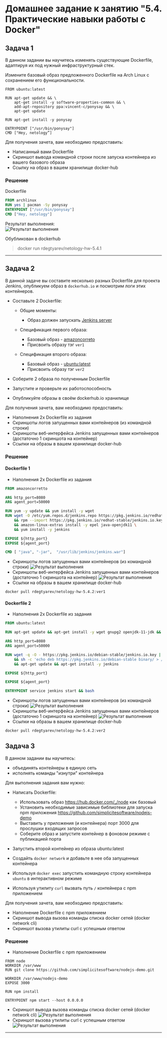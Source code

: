 # Домашнее задание к занятию "5.4. Практические навыки работы с Docker"

## Задача 1 

В данном задании вы научитесь изменять существующие Dockerfile, адаптируя их под нужный инфраструктурный стек.

Измените базовый образ предложенного Dockerfile на Arch Linux c сохранением его функциональности.

```text
FROM ubuntu:latest

RUN apt-get update && \
    apt-get install -y software-properties-common && \
    add-apt-repository ppa:vincent-c/ponysay && \
    apt-get update
 
RUN apt-get install -y ponysay

ENTRYPOINT ["/usr/bin/ponysay"]
CMD ["Hey, netology”]
```

Для получения зачета, вам необходимо предоставить:
- Написанный вами Dockerfile
- Скриншот вывода командной строки после запуска контейнера из вашего базового образа
- Ссылку на образ в вашем хранилище docker-hub  

### Решение  
Dockerfile
```dockerfile
FROM archlinux
RUN yes | pacman -Sy ponysay
ENTRYPOINT ["/usr/bin/ponysay"]
CMD ["Hey, netology"]
```  
Результат выполнения:  
![Результат выполнения](https://github.com/rdegtyarev/virt-homeworks/blob/master/05-virt-04-docker-practical-skills/task-1/ponysay.png)

Обубликован в dockerhub

>docker run rdegtyarev/netology-hw-5.4.1

---

## Задача 2 

В данной задаче вы составите несколько разных Dockerfile для проекта Jenkins, опубликуем образ в `dockerhub.io` и посмотрим логи этих контейнеров.

- Составьте 2 Dockerfile:

    - Общие моменты:
        - Образ должен запускать [Jenkins server](https://www.jenkins.io/download/)
        
    - Спецификация первого образа:
        - Базовый образ - [amazoncorreto](https://hub.docker.com/_/amazoncorretto)
        - Присвоить образу тэг `ver1` 
    
    - Спецификация второго образа:
        - Базовый образ - [ubuntu:latest](https://hub.docker.com/_/ubuntu)
        - Присвоить образу тэг `ver2` 

- Соберите 2 образа по полученным Dockerfile
- Запустите и проверьте их работоспособность
- Опубликуйте образы в своём dockerhub.io хранилище

Для получения зачета, вам необходимо предоставить:
- Наполнения 2х Dockerfile из задания
- Скриншоты логов запущенных вами контейнеров (из командной строки)
- Скриншоты веб-интерфейса Jenkins запущенных вами контейнеров (достаточно 1 скриншота на контейнер)
- Ссылки на образы в вашем хранилище docker-hub

### Решение  

#### Dockerfile 1
- Наполнения 2х Dockerfile из задания  

```dockerfile
FROM amazoncorretto

ARG http_port=8080
ARG agent_port=50000

RUN yum -y update && yum install -y wget
RUN wget -O /etc/yum.repos.d/jenkins.repo https://pkg.jenkins.io/redhat-stable/jenkins.repo \
    && rpm --import https://pkg.jenkins.io/redhat-stable/jenkins.io.key \
    && amazon-linux-extras install -y epel java-openjdk11 \
    && yum install -y jenkins

EXPOSE ${http_port}
EXPOSE ${agent_port}

CMD [ "java", "-jar",  "/usr/lib/jenkins/jenkins.war"]
```
- Скриншоты логов запущенных вами контейнеров (из командной строки)
![Результат выполнения](https://github.com/rdegtyarev/virt-homeworks/blob/master/05-virt-04-docker-practical-skills/task-2/docker1/logs.png)
- Скриншоты веб-интерфейса Jenkins запущенных вами контейнеров (достаточно 1 скриншота на контейнер)
![Результат выполнения](https://github.com/rdegtyarev/virt-homeworks/blob/master/05-virt-04-docker-practical-skills/task-2/docker1/web.png)
- Ссылки на образы в вашем хранилище docker-hub 
```bash 
docker pull rdegtyarev/netology-hw-5.4.2:ver1
```

#### Dockerfile 2
- Наполнения 2х Dockerfile из задания  

```dockerfile
FROM ubuntu:latest

RUN apt-get update && apt-get install -y wget gnupg2 openjdk-11-jdk && rm -rf /var/lib/apt/lists/*

ARG http_port=8080
ARG agent_port=50000

RUN wget -q -O - https://pkg.jenkins.io/debian-stable/jenkins.io.key | apt-key add - \
    && sh -c 'echo deb https://pkg.jenkins.io/debian-stable binary/ > /etc/apt/sources.list.d/jenkins.list' \
    && apt-get update && apt-get install -y jenkins

EXPOSE ${http_port}

EXPOSE ${agent_port}

ENTRYPOINT service jenkins start && bash
```
- Скриншоты логов запущенных вами контейнеров (из командной строки)
![Результат выполнения](https://github.com/rdegtyarev/virt-homeworks/blob/master/05-virt-04-docker-practical-skills/task-2/docker2/logs.png)
- Скриншоты веб-интерфейса Jenkins запущенных вами контейнеров (достаточно 1 скриншота на контейнер)
![Результат выполнения](https://github.com/rdegtyarev/virt-homeworks/blob/master/05-virt-04-docker-practical-skills/task-2/docker2/web.png)
- Ссылки на образы в вашем хранилище docker-hub 
```bash 
docker pull rdegtyarev/netology-hw-5.4.2:ver2
```

## Задача 3 

В данном задании вы научитесь:
- объединять контейнеры в единую сеть
- исполнять команды "изнутри" контейнера

Для выполнения задания вам нужно:
- Написать Dockerfile: 
    - Использовать образ https://hub.docker.com/_/node как базовый
    - Установить необходимые зависимые библиотеки для запуска npm приложения https://github.com/simplicitesoftware/nodejs-demo
    - Выставить у приложения (и контейнера) порт 3000 для прослушки входящих запросов  
    - Соберите образ и запустите контейнер в фоновом режиме с публикацией порта

- Запустить второй контейнер из образа ubuntu:latest 
- Создайть `docker network` и добавьте в нее оба запущенных контейнера
- Используя `docker exec` запустить командную строку контейнера `ubuntu` в интерактивном режиме
- Используя утилиту `curl` вызвать путь `/` контейнера с npm приложением  

Для получения зачета, вам необходимо предоставить:
- Наполнение Dockerfile с npm приложением
- Скриншот вывода вызова команды списка docker сетей (docker network cli)
- Скриншот вызова утилиты curl с успешным ответом


### Решение  
- Наполнение Dockerfile с npm приложением
```docker
FROM node
WORKDIR /var/www
RUN git clone https://github.com/simplicitesoftware/nodejs-demo.git

WORKDIR /var/www/nodejs-demo
EXPOSE 3000

RUN npm install

ENTRYPOINT npm start --host 0.0.0.0
```

- Скриншот вывода вызова команды списка docker сетей (docker network cli)
![Результат выполнения](https://github.com/rdegtyarev/virt-homeworks/blob/master/05-virt-04-docker-practical-skills/task-3/docker1/network.png)
- Скриншот вызова утилиты curl с успешным ответом
![Результат выполнения](https://github.com/rdegtyarev/virt-homeworks/blob/master/05-virt-04-docker-practical-skills/task-3/docker1/curl.png)

---
